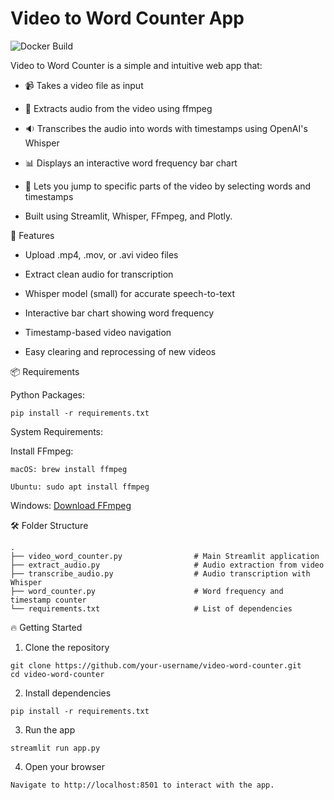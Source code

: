 # Video to Word Counter App
![Docker Build](https://github.com/mawi510/VideoWordCounter/actions/workflows/docker-build.yml/badge.svg)

Video to Word Counter is a simple and intuitive web app that:

- 📹 Takes a video file as input

- 🎵 Extracts audio from the video using ffmpeg

- 🔉 Transcribes the audio into words with timestamps using OpenAI's Whisper

- 📊 Displays an interactive word frequency bar chart

- 📲 Lets you jump to specific parts of the video by selecting words and timestamps

- Built using Streamlit, Whisper, FFmpeg, and Plotly.

🚀 Features

- Upload .mp4, .mov, or .avi video files

- Extract clean audio for transcription

- Whisper model (small) for accurate speech-to-text

- Interactive bar chart showing word frequency

- Timestamp-based video navigation

- Easy clearing and reprocessing of new videos

📦 Requirements

Python Packages:

`pip install -r requirements.txt`

System Requirements:

Install FFmpeg:

`macOS: brew install ffmpeg`

`Ubuntu: sudo apt install ffmpeg`

Windows: [Download FFmpeg](https://ffmpeg.org/download.html)

🛠️ Folder Structure

```text
.
├── video_word_counter.py                # Main Streamlit application
├── extract_audio.py                     # Audio extraction from video
├── transcribe_audio.py                  # Audio transcription with Whisper
├── word_counter.py                      # Word frequency and timestamp counter
└── requirements.txt                     # List of dependencies
```


🔥 Getting Started

1. Clone the repository

```
git clone https://github.com/your-username/video-word-counter.git
cd video-word-counter
```

2. Install dependencies

`pip install -r requirements.txt`

3. Run the app

`streamlit run app.py`

4. Open your browser

`Navigate to http://localhost:8501 to interact with the app.`
